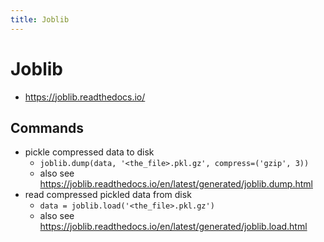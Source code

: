 ```yaml
---
title: Joblib
---
```


# Joblib
- <https://joblib.readthedocs.io/>

## Commands
- pickle compressed data to disk
  - `joblib.dump(data, '<the_file>.pkl.gz', compress=('gzip', 3))`
  - also see <https://joblib.readthedocs.io/en/latest/generated/joblib.dump.html>
- read compressed pickled data from disk
  - `data = joblib.load('<the_file>.pkl.gz')`
  - also see <https://joblib.readthedocs.io/en/latest/generated/joblib.load.html>
